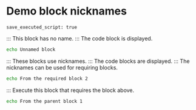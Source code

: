 # Demo block nicknames

```opts :(document_options)
save_executed_script: true
```

::: This block has no name.
::: The code block is displayed.

```bash
echo Unnamed block
```

::: These blocks use nicknames.
::: The code blocks are displayed.
::: The nicknames can be used for requiring blocks.

```bash :[A]
echo From the required block 2
```

::: Execute this block that requires the block above.

```bash :[B] +[A]
echo From the parent block 1
```
